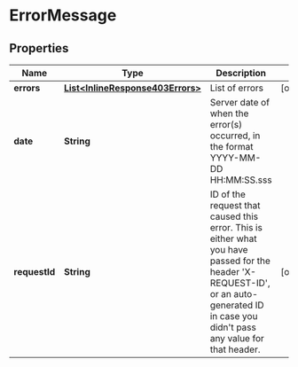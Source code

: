 
# ErrorMessage

## Properties
Name | Type | Description | Notes
------------ | ------------- | ------------- | -------------
**errors** | [**List&lt;InlineResponse403Errors&gt;**](InlineResponse403Errors.md) | List of errors |  [optional]
**date** | **String** | Server date of when the error(s) occurred, in the format YYYY-MM-DD HH:MM:SS.sss | 
**requestId** | **String** | ID of the request that caused this error. This is either what you have passed for the header &#39;X-REQUEST-ID&#39;, or an auto-generated ID in case you didn&#39;t pass any value for that header. |  [optional]



